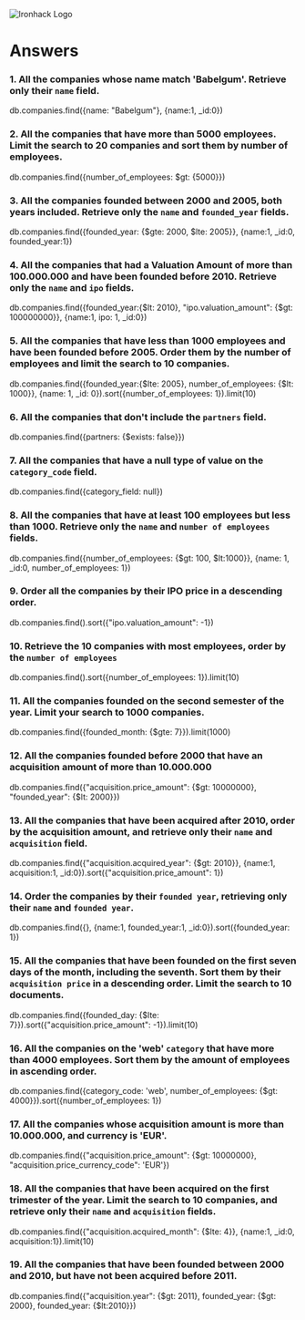 ![Ironhack Logo](https://i.imgur.com/1QgrNNw.png)

# Answers

### 1. All the companies whose name match 'Babelgum'. Retrieve only their `name` field.

<!-- Your Code Goes Here -->

db.companies.find({name: "Babelgum"}, {name:1, _id:0})

### 2. All the companies that have more than 5000 employees. Limit the search to 20 companies and sort them by **number of employees**.

<!-- Your Code Goes Here -->

db.companies.find({number_of_employees: $gt: {5000}})

### 3. All the companies founded between 2000 and 2005, both years included. Retrieve only the `name` and `founded_year` fields.

<!-- Your Code Goes Here -->

db.companies.find({founded_year: {$gte: 2000, $lte: 2005}}, {name:1, _id:0, founded_year:1})

### 4. All the companies that had a Valuation Amount of more than 100.000.000 and have been founded before 2010. Retrieve only the `name` and `ipo` fields.

<!-- Your Code Goes Here -->

db.companies.find({founded_year:{$lt: 2010}, "ipo.valuation_amount": {$gt: 100000000}}, {name:1, ipo: 1, _id:0})

### 5. All the companies that have less than 1000 employees and have been founded before 2005. Order them by the number of employees and limit the search to 10 companies.

<!-- Your Code Goes Here -->

db.companies.find({founded_year:{$lte: 2005}, number_of_employees: {$lt: 1000}}, {name: 1, _id: 0}).sort({number_of_employees: 1}).limit(10)

### 6. All the companies that don't include the `partners` field.

<!-- Your Code Goes Here -->

db.companies.find({partners: {$exists: false}})

### 7. All the companies that have a null type of value on the `category_code` field.

<!-- Your Code Goes Here -->

db.companies.find({category_field: null})

### 8. All the companies that have at least 100 employees but less than 1000. Retrieve only the `name` and `number of employees` fields.

<!-- Your Code Goes Here -->

db.companies.find({number_of_employees: {$gt: 100, $lt:1000}}, {name: 1, _id:0, number_of_employees: 1})

### 9. Order all the companies by their IPO price in a descending order.

<!-- Your Code Goes Here -->

db.companies.find().sort({"ipo.valuation_amount": -1})

### 10. Retrieve the 10 companies with most employees, order by the `number of employees`

<!-- Your Code Goes Here -->

db.companies.find().sort({number_of_employees: 1}).limit(10)
### 11. All the companies founded on the second semester of the year. Limit your search to 1000 companies.

<!-- Your Code Goes Here -->

db.companies.find({founded_month: {$gte: 7}}).limit(1000)
### 12. All the companies founded before 2000 that have an acquisition amount of more than 10.000.000

<!-- Your Code Goes Here -->

db.companies.find({"acquisition.price_amount": {$gt: 10000000}, "founded_year": {$lt: 2000}})
### 13. All the companies that have been acquired after 2010, order by the acquisition amount, and retrieve only their `name` and `acquisition` field.

<!-- Your Code Goes Here -->

db.companies.find({"acquisition.acquired_year": {$gt: 2010}}, {name:1, acquisition:1, _id:0}).sort({"acquisition.price_amount": 1})

### 14. Order the companies by their `founded year`, retrieving only their `name` and `founded year`.

<!-- Your Code Goes Here -->

db.companies.find({}, {name:1, founded_year:1, _id:0}).sort({founded_year: 1})

### 15. All the companies that have been founded on the first seven days of the month, including the seventh. Sort them by their `acquisition price` in a descending order. Limit the search to 10 documents.

<!-- Your Code Goes Here -->

db.companies.find({founded_day: {$lte: 7}}).sort({"acquisition.price_amount": -1}).limit(10)


### 16. All the companies on the 'web' `category` that have more than 4000 employees. Sort them by the amount of employees in ascending order.

<!-- Your Code Goes Here -->

db.companies.find({category_code: 'web', number_of_employees: {$gt: 4000}}).sort({number_of_employees: 1})

### 17. All the companies whose acquisition amount is more than 10.000.000, and currency is 'EUR'.

<!-- Your Code Goes Here -->

db.companies.find({"acquisition.price_amount": {$gt: 10000000}, "acquisition.price_currency_code": 'EUR'})


### 18. All the companies that have been acquired on the first trimester of the year. Limit the search to 10 companies, and retrieve only their `name` and `acquisition` fields.

<!-- Your Code Goes Here -->
db.companies.find({"acquisition.acquired_month": {$lte: 4}}, {name:1, _id:0, acquisition:1}).limit(10)
### 19. All the companies that have been founded between 2000 and 2010, but have not been acquired before 2011.

<!-- Your Code Goes Here -->
db.companies.find({"acquisition.year": {$gt: 2011}, founded_year: {$gt: 2000}, founded_year: {$lt:2010}})